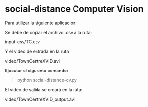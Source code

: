 # social-distance Computer Vision

Para utilizar la siguiente aplicacion:

Se debe de copiar el archivo .csv a la ruta:

input-csv/TC.csv

Y el video de entrada en la ruta

video/TownCentreXVID.avi

Ejecutar el siguiente comando:

>python social-distance-cv.py

El video de salida se creará en la ruta:

video/TownCentreXVID_output.avi


